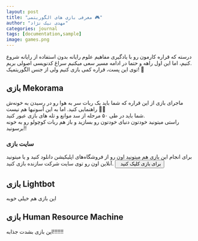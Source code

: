 ```yaml
---
layout: post
title: "معرفی بازی های الگوریتمی 🎮"
author: "مهدی نیک نژاد"
categories: journal
tags: [documentation,sample]
image: games.png
---
```


درسته که قراره کارمون رو با یادگیری مفاهیم علوم رایانه بدون استفاده از رایانه شروع کنیم، اما این اول راهه و حتما در ادامه مسیر سعی میکنیم سراغ کدنویسی اصولی بریم.
<br />
توی این پست، قراره کمی بازی کنیم ولی از جنس الگوریتمیک! 🤔
<br />

## بازی Mekorama
ماجرای بازی از این قراره که شما باید یک ربات سر به هوا رو در رسیدن به خونه‌ش راهنمایی کنید. اما به این آسونیها هم نیست 🤦‍♂️
<br />
شما باید در طی ۵۰ مرحله از سد موانع و تله های بازی عبور کنید.
<br />
راستی میتونید خودتون دنیای خودتون رو بسازید و باز هم ربات کوچولو رو به خونه برسونید!!

### سایت بازی
برای انجام این بازی هم میتونید اون رو از فروشگاه‌های اپلیکیشن دانلود کنید و یا میتونید آنلاین اون رو توی سایت شرکت سازنده بازی کنید.
<a href="https://play.mekorama.com/" target="_blank"><button class="btn" style="font-family: Vazirmatn; cursor: pointer;"><i class="fa fa-external-link" style="line-height: 22px; vertical-align: top"></i> &nbsp;  برای بازی کلیک کنید</button></a>

## بازی Lightbot
این بازی هم خیلی خوبه

## بازی Human Resource Machine
این بازی بشدت جذابه!!!!!!!

